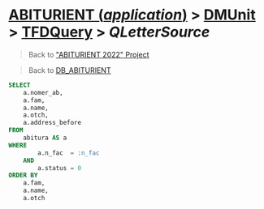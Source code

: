 # [ABITURIENT (*application*)](../../app_abiturient_2022.md) > [DMUnit](../DMUnit.md) > [TFDQuery](TDFQuery.md) > *QLetterSource*

> Back to ["ABITURIENT 2022" Project](/README.md)

> Back to [DB_ABITURIENT](../../../db/db_abiturient_2022.md)

```sql
SELECT
    a.nomer_ab,
    a.fam,
    a.name,
    a.otch,
    a.address_before
FROM
    abitura AS a
WHERE
        a.n_fac  = :n_fac
    AND
        a.status = 0
ORDER BY
    a.fam,
    a.name,
    a.otch

```